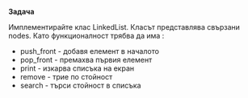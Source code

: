 **Задача**

Имплементирайте клас LinkedList. Класът представлява свързани nodes. Като функционалност трябва да има :

- push_front - добавя елемент в началото
- pop_front -  премахва първия елемент
- print - изкарва списъка на екран
- remove - трие по стойност
- search - търси стойност в списъка


